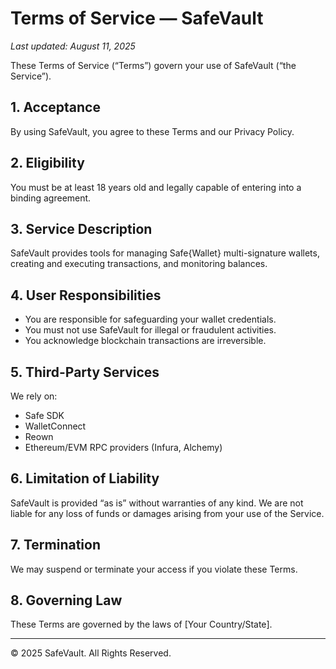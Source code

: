 # Terms of Service — SafeVault

_Last updated: August 11, 2025_

These Terms of Service (“Terms”) govern your use of SafeVault (“the Service”).

## 1. Acceptance
By using SafeVault, you agree to these Terms and our Privacy Policy.

## 2. Eligibility
You must be at least 18 years old and legally capable of entering into a binding agreement.

## 3. Service Description
SafeVault provides tools for managing Safe{Wallet} multi-signature wallets, creating and executing transactions, and monitoring balances.

## 4. User Responsibilities
- You are responsible for safeguarding your wallet credentials.
- You must not use SafeVault for illegal or fraudulent activities.
- You acknowledge blockchain transactions are irreversible.

## 5. Third-Party Services
We rely on:
- Safe SDK
- WalletConnect
- Reown
- Ethereum/EVM RPC providers (Infura, Alchemy)

## 6. Limitation of Liability
SafeVault is provided “as is” without warranties of any kind. We are not liable for any loss of funds or damages arising from your use of the Service.

## 7. Termination
We may suspend or terminate your access if you violate these Terms.

## 8. Governing Law
These Terms are governed by the laws of [Your Country/State].

---

© 2025 SafeVault. All Rights Reserved.
